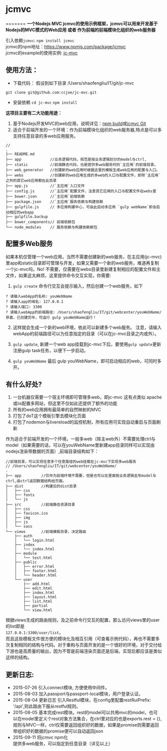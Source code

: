 # jcmvc
=======
__一个Nodejs MVC jcmvc的使用示例框架，jcmvc可以用来开发基于Nodejs的MVC模式的Web应用 或者 作为前端的前端模块化组织的web服务器__


引入依赖`jcmvc`:  `npm install jcmvc`  
jcmvc的npm地址：https://www.npmjs.com/package/jcmvc  
jcmvc的example的使用实例: [jc-mvc](https://github.com/ccjoe/jc-mvc)

## 使用方法：

 - 下载代码： 假设到如下目录 /Users/shaofengliu/IT/git/jc-mvc
 ```shell
git clone git@github.com:ccjoe/jc-mvc.git
 ```
 
 <!-- more -->

 - 安装依赖  `cd jc-mvc` `npm install`
 
 __这项目主要有二大功能用途：__

 1. 基于Nodejs开发MVC的web应用，说明详见：[npm build](https://www.npmjs.com/package/jcmvc)或[jcmvc Git](https://github.com/ccjoe/jcmvc)
 2. 适合于前端开发的一个环境：作为前端模块化组织的web服务器,特点是可以多支持任意目录的多web应用服务。  
```
//
.
├── README.md   
├── app             //业务逻辑代码，规范是按业务逻辑划分的model与ctrl, 
├── static          //前端静态代码，也是提供多web服务时的`主应用`的前端目录。
├── web_generator   //创建新的web应用时根据这里的模板生成web应用的配置与入口。
├── webs            //创建新的web应用生成的多web的入口与配置文件，即除`主应用`之外的其它web应用都在此目录
├── app.js          //`主应用`入口文件
├── config.js       //`主应用`配置文件，注意其它应用的入口与配置文件在webs里
├── bower.json      //`主应用`前端依赖
├── package.json    //`主应用`服务依赖与构建依赖
├── gulpfile.js     // 多应用构建中心，可由此启动多应用 `gulp webName`即会启动相应的webapp
├── gulpfile.backup
├── bower_components// 前端依赖包
└── node_modules    // 服务依赖与构建依赖赖包
```
 
 
## 配置多Web服务 

如果本机仅管理一个web应用，当然不需要创建新的web服务，在主应用(jc-mvc)里app和static目录即可管理与开发，如果又需要一个新的web服务，难道再复制一个jc-mvc吗，No! 不需要，仅需要在webs目录里新建复制相应的配置文件和主文件，如果这太麻烦，这里提供命令交互实现，你需要:  

1. `gulp create` 命令行交互会提示输入，然后创建一个web服务，如下
```shell
? 请输入webApp的名称: youWebName
? 请输入app的域名: 127.0.0.1
? 请输入端口: 3300
? 请输入webApp的前端路径: /Users/shaofengliu/IT/git/webcenter/youWebName/
恭喜，已创建完毕，可运行 gulp youWebName运行！
```

2. 这样就会生成一个新的web环境，依此可以新建多个web服务。
注意，请输入webApp的前端路径可以为任意指定的目录（可以在jc-mvc目录之内或外）。

3. `gulp update`, 新建一个web app挂载到jc-mvc下后，要使用`gulp update`更新注册gulp task任务，以便下一步启动。 

4. `gulp youWebName` 最后 gulp youWebName，即可启动相应的web，可同时多开。

## 有什么好处?  

1. 一台机器仅需要一个宿主环境即可管理多web，即jc-mvc
    这有点类似 apache或iis配置多网站，但这里不仅如此还提供了额外的功能
2. 所有的web应用拥有最简单的自然映射的MVC
3. 打包了doT这个模板引擎去模块化页面
4. 打包了nodemon与livereload的监控机制，所有应用可实现自动重启与页面刷新

作为适合于前端开发的一个环境，一般多web（除主web外）不需要处理ctrl与model（如果需要的话，可以在youWebName里新建app目录同样可以实现由nodejs渲染带数据的页面）,前端目录结构如下：
```
//前端目录，可以实现任意多个任意路径的web挂载在jc-mvc下实现多web服务
// /Users/shaofengliu/IT/git/webcenter/youWebName/
.
├── app         //仅作为前端环境不需要，但是也可以在里面按业务逻辑去写model与ctrl,由ctrl返回数据结构给页面。
├── dist        //构建后的dist目录
│   ├── css
│   ├── fonts
│   └── js
├── src         //前端静态资源目录
│   ├── css
│   ├── favicon.ico
│   ├── img
│   ├── js
│   └── sass          
└── views       //前端模板目录，决定路由
    ├── auth
    │   └── login.html
    ├── index
    │   └── index.html
    ├── module
    │   └── test.html
    ├── public
    │   ├── error.html
    │   ├── footer.html
    │   └── header.html
    └── user
        ├── add.html
        ├── edit.html
        ├── index.html
        ├── layout.html
        ├── list.html
        ├── partial
        └── view.html
```

根据views生成的路由规则，及之前命令行交互的配置，那么访问views里的user的list即是  
`127.0.0.1:3300/user/list`，  
而且这些模板文件很方便的模块化及相互引用（可查看示例代码），再也不需要多次复制相同的结构与代码。对于重构与页面开发的是一个很好的环境，对于交付给下游也是高质量的输出，因为不管是前端渲染页面还是后端，实现后都应该是类似这样的结构。


## 更新日志:
- 2015-07-26 引入connect模块, 方便使用中间件。
- 2015-08-03 加入passport与passport-local模块，用户登录认证。
- 2015-08-04 更新日志 引入Restful模块，在config里配置restRuiPrefix: '/api',则此路由下服从restful规则。
- 2015-08-05 基本完成rest模块。rest的model可以共用mvc的model，也可以在model里定义个rest对象方法集合，在ctrl里对应的也是exports.rest = {},规则与MVC一样，ctrl仅需要返回组织好的数据，如果是promise则需要返回带组织好的数据的promise便可以自动返回json
- 2015-09-11 
    将jcmvc npm化  
    提供多web服务，可以指定到任意目录（详见以上）  

